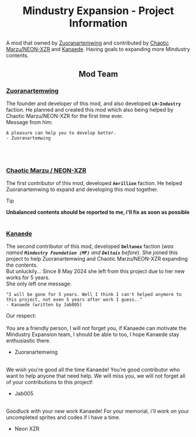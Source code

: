 # <p align="center">Mindustry Expansion - Project Information</p>
A mod that owned by [Zuoranartemwing](https://github.com/zuoranartemwing) and contributed by [Chaotic Marzu/NEON-XZR](https://github.com/NEON-XZR) and [Kanaede](https://github.com/Kanaede).
Having goals to expanding more Mindustry contents.

## <p align="center">Mod Team</p>
### <a href="https://github.com/zuoranartemwing">Zuoranartemwing</a>

The founder and developer of this mod, and also developed **`LH-Industry`** faction. He planned and created this mod which also being helped by Chaotic Marzu/NEON-XZR for the first time ever.<br>Message from him:
```
A pleasure can help you to develop better.
- Zuoranartemwing
```
<br><br>
### <a href="https://github.com/NEON-XZR">Chaotic Marzu / NEON-XZR</a>

The first contributor of this mod, developed **`Aerillion`** faction. He helped Zuoranartemwing to expand and developing this mod together.<br>

>[!TIP]
> **Unbalanced contents should be reported to me, i'll fix as soon as possible**
<br><br>
### <a href="https://github.com/Kanaede">Kanaede</a>

The second contributor of this mod, developed **`Deltanex`** faction (_was named **`Mindustry Foundation (MF)`** and **`Deltais`** before_). She joined this project to help Zuoranartemwing and Chaotic Marzu/NEON-XZR expanding the contents.<br>But unluckily... Since 8 May 2024 she left from this project due to her new works for 5 years.<br>She only left one message:
```
"I will be gone for 5 years. Well I think I can't helped anymore to this project, not even 5 years after work I guess.."
- Kanaede (written by Jab005)
```
Our respect:<br>
<br>You are a friendly person, I will not forget you, if Kanaede can motivate the Mindustry Expansion team, I should be able to too, I hope Kanaede stay enthusiastic there.
- Zuoranartemwing

<br>We wish you're good all the time Kanaede! You're good contributor who want to help anyone that need help. We will miss you, we will not forget all of your contributions to this project!
- Jab005

<br>Goodluck with your new work Kanaede! For your memorial, i'll work on your uncompleted sprites and codes if i have a time.
- Neon XZR
